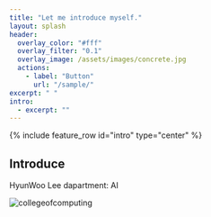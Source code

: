 ```yaml
---
title: "Let me introduce myself."
layout: splash
header:
  overlay_color: "#fff"
  overlay_filter: "0.1"
  overlay_image: /assets/images/concrete.jpg
  actions:
    - label: "Button"
      url: "/sample/"
excerpt: " "
intro:
  - excerpt: ""
---
```


{% include feature_row id="intro" type="center" %}

## Introduce

HyunWoo Lee
dapartment: AI

![collegeofcomputing](/assets/images/collegeofcomputing.jpg)
